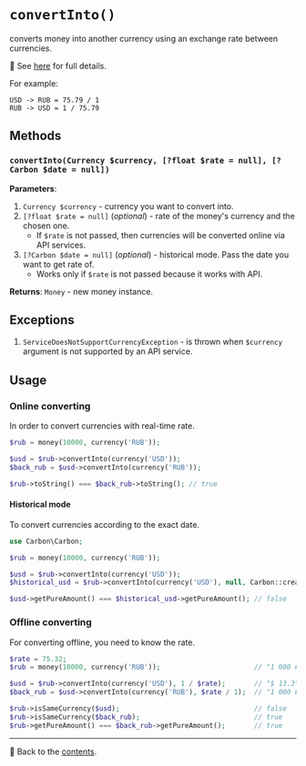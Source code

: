 # `convertInto()`

converts money into another currency using an exchange rate between currencies.

👀 See [here](/docs/05_services/README.md) for full details.

For example:
```text
USD -> RUB = 75.79 / 1
RUB -> USD = 1 / 75.79
```

## Methods

### `convertInto(Currency $currency, [?float $rate = null], [?Carbon $date = null])`
**Parameters**:
1. `Currency $currency` - currency you want to convert into.
2. `[?float $rate = null]` (*optional*) - rate of the money's currency and the chosen one.
   - If `$rate` is not passed, then currencies will be converted online via API services.
3. `[?Carbon $date = null]` (*optional*) - historical mode. Pass the date you want to get rate of.
   - Works only if `$rate` is not passed because it works with API.
    
**Returns**: `Money` - new money instance.

## Exceptions

1. `ServiceDoesNotSupportCurrencyException` - is thrown when `$currency` argument is not supported by an API service.

## Usage

### Online converting

In order to convert currencies with real-time rate.

```php
$rub = money(10000, currency('RUB'));

$usd = $rub->convertInto(currency('USD'));
$back_rub = $usd->convertInto(currency('RUB'));

$rub->toString() === $back_rub->toString(); // true
```

#### Historical mode

To convert currencies according to the exact date.

```php
use Carbon\Carbon;

$rub = money(10000, currency('RUB'));

$usd = $rub->convertInto(currency('USD'));
$historical_usd = $rub->convertInto(currency('USD'), null, Carbon::createFromDate(2010, 4, 27)))

$usd->getPureAmount() === $historical_usd->getPureAmount(); // false
```

### Offline converting

For converting offline, you need to know the rate.

```php
$rate = 75.32;
$rub = money(10000, currency('RUB'));                       // "1 000 ₽"

$usd = $rub->convertInto(currency('USD'), 1 / $rate);       // "$ 13.3"
$back_rub = $usd->convertInto(currency('RUB'), $rate / 1);  // "1 000 ₽"

$rub->isSameCurrency($usd);                                 // false
$rub->isSameCurrency($back_rub);                            // true
$rub->getPureAmount() === $back_rub->getPureAmount();       // true
```

---

📌 Back to the [contents](/docs/04_money/README.md).
